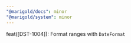 ```yaml
---
"@marigold/docs": minor
"@marigold/system": minor
---
```


feat([DST-1004]): Format ranges with `DateFormat`
